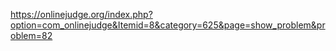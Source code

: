 https://onlinejudge.org/index.php?option=com_onlinejudge&Itemid=8&category=625&page=show_problem&problem=82
